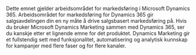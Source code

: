 Dette emnet gjelder arbeidsområdet for markedsføring i Microsoft Dynamics 365. Arbeidsområdet for markedsføring for Dynamics 365 gir salgsavdelingen din en ny måte å drive salgsbasert markedsføring på. Hvis du bruker Microsoft Dynamics Marketing sammen med Dynamics 365, ser du kanskje etter et lignende emne for det produktet. Dynamics Marketing gir et fullstendig sett med funksjonalitet, automatisering og analytisk kunnskap for kampanjer med flere faser og for flere kanaler.